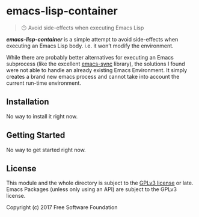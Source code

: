 # emacs-lisp-container

> 😶 Avoid side-effects when executing Emacs Lisp

**_emacs-lisp-container_** is a simple attempt to avoid side-effects
when executing an Emacs Lisp body.  i.e. it won’t modify the
environment.

While there are probably better alternatives for executing an Emacs
subprocess (like the
excellent [emacs-sync](https://github.com/jwiegley/emacs-async)
library), the solutions I found were not able to handle an already
existing Emacs Environment.  It simply creates a brand new emacs
process and cannot take into account the current run-time environment.

## Installation

No way to install it right now.

## Getting Started

No way to get started right now.

## License

This module and the whole directory is subject to
the [GPLv3 license](LICENSE) or late.  Emacs Packages (unless only
using an API) are subject to the GPLv3 license.

Copyright (c) 2017 Free Software Foundation
